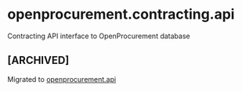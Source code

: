 # openprocurement.contracting.api
Contracting API interface to OpenProcurement database

## **[ARCHIVED]**

Migrated to [openprocurement.api](https://github.com/ProzorroUKR/openprocurement.api)
